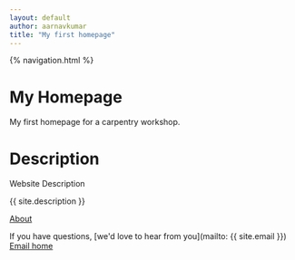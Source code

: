 ```yaml
---
layout: default
author: aarnavkumar
title: "My first homepage"
---
```


{% navigation.html %}

# My Homepage
My first homepage for a carpentry workshop.

# Description
Website Description

{{ site.description }}


[About](about.md)

If you have questions, [we'd love to hear from you](mailto: {{ site.email }})
[Email home](mailto: "jonjab@ucsb.edu")
